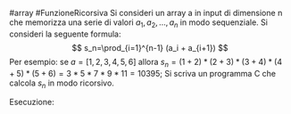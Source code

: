 #array #FunzioneRicorsiva 
Si consideri un array a in input di dimensione n che memorizza una serie di valori $a_1, a_2, . . ., a_n$ in modo sequenziale. Si consideri la seguente formula:
$$
	s_n=\prod_{i=1}^{n-1} (a_i + a_{i+1})
$$
Per esempio: se $a = [1, 2, 3, 4, 5, 6]$ allora $s_n = (1 + 2)*(2 + 3)*(3 + 4)*(4 + 5)*(5 + 6) = 3 * 5 * 7 * 9 * 11 = 10395;$
Si scriva un programma C che calcola $s_n$ in modo ricorsivo.

Esecuzione:
```c

```